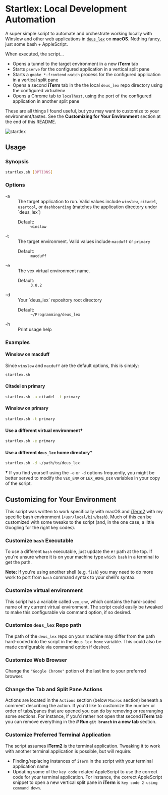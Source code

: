 # Startlex: Local Development Automation
A super simple script to automate and orchestrate working locally with Winslow and other web applications in [`deus_lex`](https://github.com/LexMachinaInc/deus_lex) on **macOS**. Nothing fancy, just some bash + AppleScript.

When executed, the script...
- Opens a tunnel to the target environment in a new **iTerm** tab
- Starts `pserve` for the configured application in a vertical split pane
- Starts a `gmake *-frontend-watch` process for the configured application in a vertical split pane
- Opens a second **iTerm** tab in the the local `deus_lex` repo directory  using the configured virtualenv
- Opens a Chrome tab to `localhost`, using the port of the configured application in another split pane

These are all things I found useful, but you may want to customize to your environment/tastes. See the **Customizing for Your Environment** section at the end of this README.

![startlex](https://user-images.githubusercontent.com/527082/86977084-76e55f00-c141-11ea-86ee-351a1a107412.gif)

## Usage
### Synopsis

```bash
startlex.sh [OPTIONS]
```

### Options
<dl>
  <dt>-a</dt>
  <dd>
    The target application to run. Valid values include <code>winslow</code>, <code>citadel</code>, <code>usertool</code>, or <code>dashboarding</code> (matches the application directory under `deus_lex`)
    <dl>
      <dt>Default:</dt>
      <dd><code>winslow</code></dd>
    </dl>
  </dd>
  <dt>-t</dt>
  <dd>
    The target environment. Valid values include <code>macduff</code> or <code>primary</code>
    <dl>
      <dt>Default:</dt>
      <dd><code>macduff</code></dd>
    </dl>
  </dd>
  <dt>-e</dt>
  <dd>
    The vex virtual environment name.
    <dl>
      <dt>Default:</dt>
      <dd><code>3.8.2</code></dd>
    </dl>
  </dd>
  <dt>-d</dt>
  <dd>
    Your `deus_lex` repository root directory
    <dl>
      <dt>Default:</dt>
      <dd><code>~/Programming/deus_lex</code></dd>
    </dl>
  </dd>

  <dt>-h</dt>
  <dd>Print usage help</dd>
</dl>


### Examples

#### Winslow on macduff
Since `winslow` and `macduff` are the default options, this is simply:

```bash
startlex.sh
```

#### Citadel on primary
```bash
startlex.sh -a citadel -t primary
```

#### Winslow on primary
```bash
startlex.sh -t primary
```

#### Use a different virtual environment†
```bash
startlex.sh -e primary
```

#### Use a different `deus_lex` home directory†
```bash
startlex.sh -d ~/path/to/deus_lex
```

**†** If you find yourself using the `-e` or `-d` options frequently, you might be better served to modify the `VEX_ENV` or `LEX_HOME_DIR` variables in your copy of the script.

## Customizing for Your Environment
This script was written to work specifically with macOS and [iTerm2](https://www.iterm2.com/) with my specific bash environment (`/usr/local/bin/bash`). Much of this can be customized with some tweaks to the script (and, in the one case, a little Googling for the right key codes).

### Customize `bash` Executable
To use a different `bash` executable, just update the `#!` path at the top. If you're unsure where it is on your machine type `which bash` in a terminal to get the path.

**Note:** If you're using another shell (e.g. `fish`) you may need to do more work to port from `bash` command syntax to your shell's syntax.

### Customize virtual environment
This script has a variable called `vex_env`, which contains the hard-coded name of my current virtual environment. The script could easily be tweaked to make this configurable via command option, if so desired.

### Customize `deus_lex` Repo path
The path of the `deus_lex` repo on your machine may differ from the path hard-coded into the script in the `deus_lex_home` variable. This could also be made configurable via command option if desired.

### Customize Web Browser
Change the `"Google Chrome"` potion of the last line to your preferred browser.

### Change the Tab and Split Pane Actions
Actions are located in the `Actions` section (below `Macros` section) beneath a comment describing the action. If you'd like to customize the number or order of tabs/panes that are opened you can do by removing or rearranging some sections. For instance, if you'd rather not open that second **iTerm** tab you can remove everything in the **# Run `git branch` in a new tab** section.

### Customize Preferred Terminal Application
The script assumes **iTerm2** is the terminal application. Tweaking it to work with another terminal application is possible, but will require:
- Finding/replacing instances of `iTerm` in the script with your terminal application name
- Updating some of the `key code`-related AppleScript to use the correct code for your terminal application. For instance, the correct AppleScript snippet to open a new vertical split pane in **iTerm** is `key code 2 using command down`.
